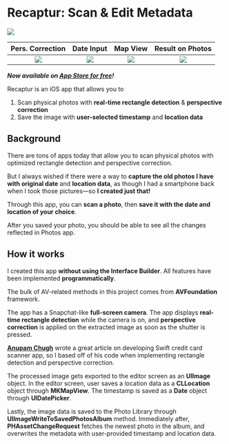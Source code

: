 # Recaptur: Scan & Edit Metadat‪a‬

![](https://github.com/jason-ono/Story/blob/master/recaptur_assets/small.png?raw=true)

 Pers. Correction                     |  Date Input                | Map View  | Result on Photos
:-------------------------:|:-------------------------:|:-------------------------:|:-------------------------:
 ![](https://github.com/jason-ono/Story/blob/master/recaptur_assets/pC%20(4).gif?raw=true) |  ![](https://github.com/jason-ono/Story/blob/master/recaptur_assets/date%20(1).gif?raw=true)  |  ![](https://github.com/jason-ono/Story/blob/master/recaptur_assets/sydney.gif?raw=true) | ![](https://github.com/jason-ono/Story/blob/master/recaptur_assets/result.gif?raw=true) 

***Now available on [App Store for free](https://apps.apple.com/us/app/recaptur-scan-edit-metadata/id1559885464)!***

Recaptur is an iOS app that allows you to
1. Scan physical photos with **real-time rectangle detection** & **perspective correction**
2. Save the image with **user-selected timestamp** and **location data**

## Background

There are tons of apps today that allow you to scan physical photos with optimized rectangle detection and perspective correction. 

But I always wished if there were a way to **capture the old photos I have with original date** and **location data**, as though I had a smartphone back when I took those pictures—so **I created just that!**

Through this app, you can **scan a photo**, then **save it with the date and location of your choice**. 

After you saved your photo, you should be able to see all the changes reflected in Photos app.

## How it works

I created this app **without using the Interface Builder**. All features have been implemented **programmatically**.

The bulk of AV-related methods in this project comes from **AVFoundation** framework. 

The app has a Snapchat-like **full-screen camera**. The app displays **real-time rectangle detection** while the camera is on, and **perspective correction** is applied on the extracted image as soon as the shutter is pressed.

[**Anupam Chugh**](https://heartbeat.fritz.ai/scanning-credit-cards-with-computer-vision-on-ios-c3f4d8912de4) wrote a great article on developing Swift credit card scanner app, so I based off of his code when implementing rectangle detection and perspective correction. 

The processed image gets exported to the editor screen as an **UIImage** object. In the editor screen, user saves a location data as a **CLLocation** object through **MKMapView**. The timestamp is saved as a **Date** object through **UIDatePicker**.

Lastly, the image data is saved to the Photo Library through **UIImageWriteToSavedPhotosAlbum** method. Immediately after, **PHAssetChangeRequest** fetches the newest photo in the album, and overwrites the metadata with user-provided timestamp and location data.
